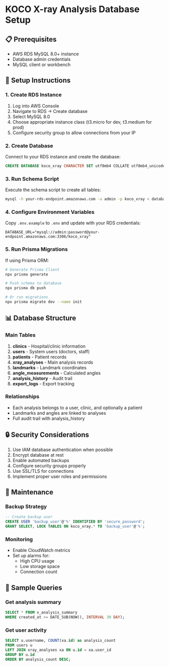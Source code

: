# KOCO X-ray Analysis Database Setup

## 📋 Prerequisites

- AWS RDS MySQL 8.0+ instance
- Database admin credentials
- MySQL client or workbench

## 🚀 Setup Instructions

### 1. Create RDS Instance

1. Log into AWS Console
2. Navigate to RDS → Create database
3. Select MySQL 8.0
4. Choose appropriate instance class (t3.micro for dev, t3.medium for prod)
5. Configure security group to allow connections from your IP

### 2. Create Database

Connect to your RDS instance and create the database:

```sql
CREATE DATABASE koco_xray CHARACTER SET utf8mb4 COLLATE utf8mb4_unicode_ci;
```

### 3. Run Schema Script

Execute the schema script to create all tables:

```bash
mysql -h your-rds-endpoint.amazonaws.com -u admin -p koco_xray < database/schema.sql
```

### 4. Configure Environment Variables

Copy `.env.example` to `.env` and update with your RDS credentials:

```env
DATABASE_URL="mysql://admin:password@your-endpoint.amazonaws.com:3306/koco_xray"
```

### 5. Run Prisma Migrations

If using Prisma ORM:

```bash
# Generate Prisma Client
npx prisma generate

# Push schema to database
npx prisma db push

# Or run migrations
npx prisma migrate dev --name init
```

## 📊 Database Structure

### Main Tables

1. **clinics** - Hospital/clinic information
2. **users** - System users (doctors, staff)
3. **patients** - Patient records
4. **xray_analyses** - Main analysis records
5. **landmarks** - Landmark coordinates
6. **angle_measurements** - Calculated angles
7. **analysis_history** - Audit trail
8. **export_logs** - Export tracking

### Relationships

- Each analysis belongs to a user, clinic, and optionally a patient
- Landmarks and angles are linked to analyses
- Full audit trail with analysis_history

## 🔒 Security Considerations

1. Use IAM database authentication when possible
2. Encrypt database at rest
3. Enable automated backups
4. Configure security groups properly
5. Use SSL/TLS for connections
6. Implement proper user roles and permissions

## 🔧 Maintenance

### Backup Strategy

```sql
-- Create backup user
CREATE USER 'backup_user'@'%' IDENTIFIED BY 'secure_password';
GRANT SELECT, LOCK TABLES ON koco_xray.* TO 'backup_user'@'%';
```

### Monitoring

- Enable CloudWatch metrics
- Set up alarms for:
  - High CPU usage
  - Low storage space
  - Connection count

## 📝 Sample Queries

### Get analysis summary
```sql
SELECT * FROM v_analysis_summary
WHERE created_at >= DATE_SUB(NOW(), INTERVAL 30 DAY);
```

### Get user activity
```sql
SELECT u.username, COUNT(xa.id) as analysis_count
FROM users u
LEFT JOIN xray_analyses xa ON u.id = xa.user_id
GROUP BY u.id
ORDER BY analysis_count DESC;
```